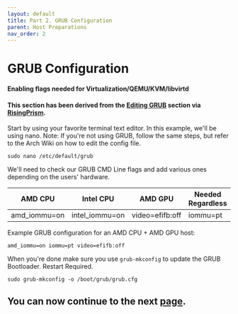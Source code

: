 ```yaml
---
layout: default
title: Part 2. GRUB Configuration
parent: Host Preparations
nav_order: 2
---
```


# GRUB Configuration
#### Enabling flags needed for Virtualization/QEMU/KVM/libvirtd
#### This section has been derived from the <a href="https://gitlab.com/risingprismtv/single-gpu-passthrough/-/wikis/2)-Editing-GRUB">Editing GRUB</a> section via <a href="https://gitlab.com/risingprismtv/single-gpu-passthrough/-/wikis/home">RisingPrism</a>.

Start by using your favorite terminal text editor. In this example, we'll be using nano. Note: If you're not using GRUB, follow the same steps, but refer to the Arch Wiki on how to edit the config file.

```
sudo nano /etc/default/grub
```

We'll need to check our GRUB CMD Line flags and add various ones depending on the users' hardware.

| AMD CPU  | Intel CPU | AMD GPU | Needed Regardless |
| ---- | ----- | ----- | ----- |
| amd_iommu=on | intel_iommu=on | video=efifb:off | iommu=pt | 

Example GRUB configuration for an AMD CPU + AMD GPU host:

```
amd_iommu=on iommu=pt video=efifb:off
```

When you're done make sure you use ``grub-mkconfig`` to update the GRUB Bootloader. Restart Required.

```
sudo grub-mkconfig -o /boot/grub/grub.cfg
```

## You can now continue to the next <a href="03-Networking.html">page</a>.